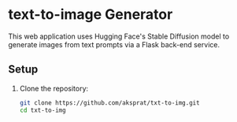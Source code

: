 # text-to-image Generator

This web application uses Hugging Face's Stable Diffusion model to generate images from text prompts via a Flask back-end service.

## Setup

1. Clone the repository:
   ```bash
   git clone https://github.com/aksprat/txt-to-img.git
   cd txt-to-img
